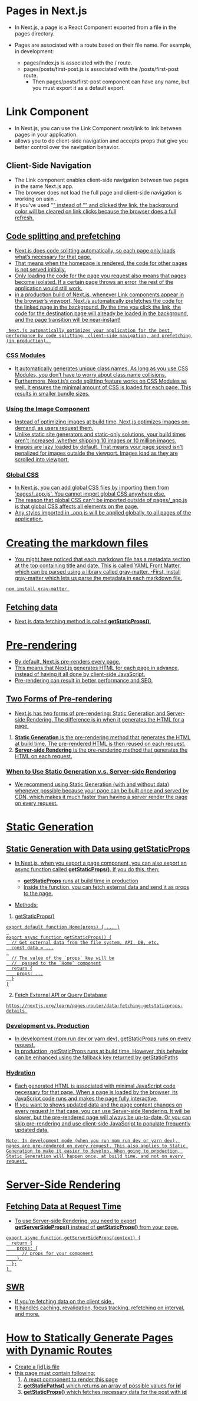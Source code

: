 # Pages in Next.js
- In Next.js, a page is a React Component exported from a file in the pages directory.
- Pages are associated with a route based on their file name. For example, in development:

    - pages/index.js is associated with the / route.
    - pages/posts/first-post.js is associated with the /posts/first-post route. 
        - Then pages/posts/first-post component can have any name, but you must export it as a default export.

# Link Component
- In Next.js, you can use the Link Component next/link to link between pages in your application. 
- <Link> allows you to do client-side navigation and accepts props that give you better control over the navigation behavior.

## Client-Side Navigation
- The Link component enables client-side navigation between two pages in the same Next.js app.
- The browser does not load the full page and client-side navigation is working on usin <Link>.
- If you’ve used "<a href="…">" instead of "<Link href="…">" and clicked thw link, the background color will be cleared on link clicks because the browser does a full refresh.

## Code splitting and prefetching
- Next.js does code splitting automatically, so each page only loads what’s necessary for that page. 
- That means when the homepage is rendered, the code for other pages is not served initially.
- Only loading the code for the page you request also means that pages become isolated. If a certain page throws an error, the rest of the application would still work.
- in a production build of Next.js, whenever Link components appear in the browser’s viewport, Next.js automatically prefetches the code for the linked page in the background. By the time you click the link, the code for the destination page will already be loaded in the background, and the page transition will be near-instant!

```
 Next.js automatically optimizes your application for the best performance by code splitting, client-side navigation, and prefetching (in production). 
```

### CSS Modules
- It automatically generates unique class names. As long as you use CSS Modules, you don’t have to worry about class name collisions.
- Furthermore, Next.js’s code splitting feature works on CSS Modules as well. It ensures the minimal amount of CSS is loaded for each page. This results in smaller bundle sizes.

### Using the Image Component
- Instead of optimizing images at build time, Next.js optimizes images on-demand, as users request them. 
- Unlike static site generators and static-only solutions, your build times aren't increased, whether shipping 10 images or 10 million images.
- Images are lazy loaded by default. That means your page speed isn't penalized for images outside the viewport. Images load as they are scrolled into viewport.

### Global CSS
- In Next.js, you can add global CSS files by importing them from 'pages/_app.js'. You cannot import global CSS anywhere else.
- The reason that global CSS can't be imported outside of pages/_app.js is that global CSS affects all elements on the page.
- Any styles imported in _app.js will be applied globally, to all pages of the application.

# Creating the markdown files
- You might have noticed that each markdown file has a metadata section at the top containing title and date. This is called YAML Front Matter, which can be parsed using a library called gray-matter.
-First, install gray-matter which lets us parse the metadata in each markdown file.
``` 
npm install gray-matter 
```

## Fetching data
- Next.js data fetching method is called **getStaticProps()**.

# Pre-rendering
- By default, Next.js pre-renders every page. 
- This means that Next.js generates HTML for each page in advance, instead of having it all done by client-side JavaScript. 
- Pre-rendering can result in better performance and SEO.

## Two Forms of Pre-rendering
- Next.js has two forms of pre-rendering: Static Generation and Server-side Rendering. The difference is in when it generates the HTML for a page.

1. **Static Generation** is the pre-rendering method that generates the HTML at build time. The pre-rendered HTML is then reused on each request.
2. **Server-side Rendering** is the pre-rendering method that generates the HTML on each request.

### When to Use Static Generation v.s. Server-side Rendering
- We recommend using Static Generation (with and without data) whenever possible because your page can be built once and served by CDN, which makes it much faster than having a server render the page on every request.

# Static Generation
## Static Generation with Data using getStaticProps
-  In Next.js, when you export a page component, you can also export an async function called **getStaticProps()**. If you do this, then:

    - **getStaticProps** runs at build time in production
    - Inside the function, you can fetch external data and send it as props to the page.

- Methods:
1. getStaticProps()
```
export default function Home(props) { ... }
 
export async function getStaticProps() {
  // Get external data from the file system, API, DB, etc.
  const data = ...
 
  // The value of the `props` key will be
  //  passed to the `Home` component
  return {
    props: ...
  }
}
```

2. Fetch External API or Query Database
``` 
https://nextjs.org/learn/pages-router/data-fetching-getstaticprops-details 
```

### Development vs. Production
- In development (npm run dev or yarn dev), getStaticProps runs on every request.
- In production, getStaticProps runs at build time. However, this behavior can be enhanced using the fallback key returned by getStaticPaths

### Hydration 
- Each generated HTML is associated with minimal JavaScript code necessary for that page. When a page is loaded by the browser, its JavaScript code runs and makes the page fully interactive.
- If you want to shows updated data and the page content changes on every request,In that case, you can use Server-side Rendering. It will be slower, but the pre-rendered page will always be up-to-date. Or you can skip pre-rendering and use client-side JavaScript to populate frequently updated data. 

``` 
Note: In development mode (when you run npm run dev or yarn dev), pages are pre-rendered on every request. This also applies to Static Generation to make it easier to develop. When going to production, Static Generation will happen once, at build time, and not on every request.
 ```

# Server-Side Rendering
## Fetching Data at Request Time
- To use Server-side Rendering, you need to export **getServerSideProps()** instead of **getStaticProps()** from your page.
``` 
export async function getServerSideProps(context) {
  return {
    props: {
      // props for your component
    },
  };
} 
```

## SWR
- If you’re fetching data on the client side,.
- It handles caching, revalidation, focus tracking, refetching on interval, and more.

# How to Statically Generate Pages with Dynamic Routes
- Create a [id].js file 
- this page must contain following:
    1. A react component to render this page
    2. **getStaticPaths()** which returns an array of possible values for **id**
    3. **getStaticProps()** which fetches necessary data for the post with **id**